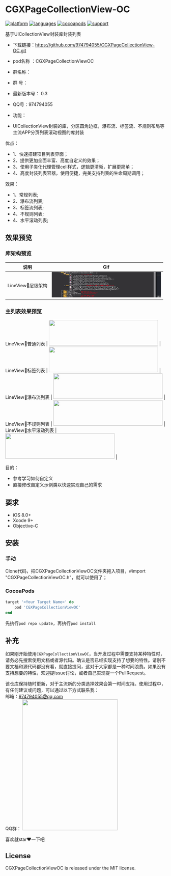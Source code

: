 # CGXPageCollectionView-OC

[![platform](https://img.shields.io/badge/platform-iOS-blue.svg?style=plastic)](#)
[![languages](https://img.shields.io/badge/language-objective--c-blue.svg)](#) 
[![cocoapods](https://img.shields.io/badge/cocoapods-supported-4BC51D.svg?style=plastic)](https://cocoapods.org/pods/JXCategoryView)
[![support](https://img.shields.io/badge/support-ios%208%2B-orange.svg)](#) 

基于UICollectionView封装库封装列表

- 下载链接：https://github.com/974794055/CGXPageCollectionView-OC.git
-  pod名称 ：CGXPageCollectionViewOC
- 群名称：
- 群   号：
- 最新版本号： 0.3
- QQ号：974794055
  
- 功能：    
- UICollectionView封装的库，分区圆角边框，瀑布流、标签流、不规则布局等主流APP分页列表滚动视图的库封装
 
优点：
- 1、快速搭建项目列表界面；
- 2、提供更加全面丰富、高度自定义的效果；
- 3、使用子类化代理管理cell样式，逻辑更清晰，扩展更简单；
- 4、高度封装列表容器，使用便捷，完美支持列表的生命周期调用；

效果：
- 1、常规列表;
- 2、瀑布流列表;
- 3、标签流列表;
- 4、不规则列表;
- 4、水平滚动列表;

## 效果预览
### 库架构预览
说明 | Gif |
----|------|
LineView🌈层级架构  |  <img src="https://github.com/974794055/CGXPageCollectionView-OC/blob/master/CGXPageCollectionViewImageGif/main1.png" width="343" height="80"> |

### 主列表效果预览
LineView🌈普通列表  |  <img
src="https://github.com/974794055/CGXPageCollectionView-OC/blob/master/CGXPageCollectionViewImageGif/main2.png" width="343" height="80"> |
LineView🌈标签列表  |  <img
src="https://github.com/974794055/CGXPageCollectionView-OC/blob/master/CGXPageCollectionViewImageGif/main3.png" width="343" height="80"> |
LineView🌈瀑布流列表  |  <img
src="https://github.com/974794055/CGXPageCollectionView-OC/blob/master/CGXPageCollectionViewImageGif/main4.png" width="343" height="80"> |
LineView🌈不规则列表  |  <img
src="https://github.com/974794055/CGXPageCollectionView-OC/blob/master/CGXPageCollectionViewImageGif/main5.png" width="343" height="80"> |
LineView🌈水平滚动列表  |  <img
src="https://github.com/974794055/CGXPageCollectionView-OC/blob/master/CGXPageCollectionViewImageGif/main6.png" width="343" height="80"> |

目的：
- 参考学习如何自定义
- 直接修改自定义示例类以快速实现自己的需求

## 要求
- iOS 8.0+
- Xcode 9+
- Objective-C

## 安装
### 手动
Clone代码，把CGXPageCollectionViewOC文件夹拖入项目，#import "CGXPageCollectionViewOC.h"，就可以使用了；
### CocoaPods
```ruby
target '<Your Target Name>' do
    pod 'CGXPageCollectionViewOC'
end
```
先执行`pod repo update`，再执行`pod install`


## 补充

如果刚开始使用`CGXPageCollectionViewOC`，当开发过程中需要支持某种特性时，请务必先搜索使用文档或者源代码。确认是否已经实现支持了想要的特性。请别不要文档和源代码都没有看，就直接提问，这对于大家都是一种时间浪费。如果没有支持想要的特性，欢迎提Issue讨论，或者自己实现提一个PullRequest。

该仓库保持随时更新，对于主流新的分类选择效果会第一时间支持。使用过程中，有任何建议或问题，可以通过以下方式联系我：</br>
邮箱：974794055@qq.com </br>
QQ群： 
<img src="" width="300" height="411">

喜欢就star❤️一下吧

## License

CGXPageCollectionViewOC is released under the MIT license.

